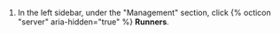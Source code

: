 1. In the left sidebar, under the "Management" section, click {% octicon "server" aria-hidden="true" %} **Runners**.